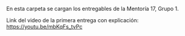 En esta carpeta se cargan los entregables de la Mentoría 17, Grupo 1.

Link del video de la primera entrega con explicación:
https://youtu.be/mbKqFs_tvPc
